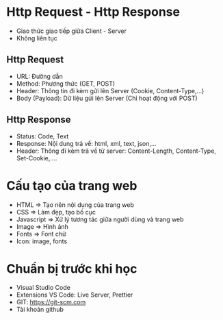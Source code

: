 # Http Request - Http Response

- Giao thức giao tiếp giữa Client - Server
- Không liên tục

## Http Request

- URL: Đường dẫn
- Method: Phương thức (GET, POST)
- Header: Thông tin đi kèm gửi lên Server (Cookie, Content-Type,...)
- Body (Payload): Dữ liệu gửi lên Server (Chỉ hoạt động với POST)

## Http Response

- Status: Code, Text
- Response: Nội dung trả về: html, xml, text, json,...
- Header: Thông đi kèm trả về từ server: Content-Length, Content-Type, Set-Cookie,....

# Cấu tạo của trang web

- HTML => Tạo nên nội dung của trang web
- CSS => Làm đẹp, tạo bố cục
- Javascript => Xử lý tương tác giữa người dùng và trang web
- Image => Hình ảnh
- Fonts => Font chữ
- Icon: image, fonts

# Chuẩn bị trước khi học

- Visual Studio Code
- Extensions VS Code: Live Server, Prettier
- GIT: https://git-scm.com
- Tài khoản github
